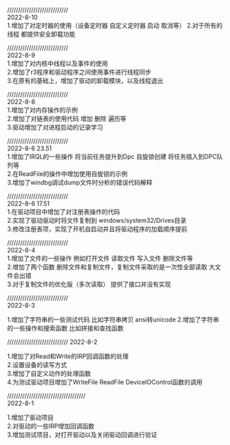 

////////////////////////////   
2022-8-10   
1.增加了对定时器的使用（设备定时器 自定义定时器 启动 取消等）
2.对于所有的线程 都提供安全卸载功能

////////////////////////////   
2022-8-9    
1.增加了对内核中线程以及事件的使用   
2.增加了r3程序和驱动程序之间使用事件进行线程同步   
3.在原有的基础上，增加了驱动的卸载模块，以及线程退出      
   

////////////////////////////   
2022-8-8    
1.增加了对内存操作的示例   
2.增加了对链表的使用代码 增加 删除 遍历等   
3.驱动增加了对进程启动的记录学习   
   
   
////////////////////////////   
2022-8-6 23.51   
1.增加了IRQL的一些操作 将当前任务提升到Dpc 自旋锁创建 将任务插入到DPC队列等   
2.在ReadFile的操作中增加使用自旋锁的示例   
3.增加了windbg调试dump文件时分析的错误代码解释   
   
   
   
////////////////////////////  
2022-8-6 17.51  
1.在驱动项目中增加了对注册表操作的代码  
2.实现了驱动驱动时将文件复制到 windows/system32/Drives目录  
3.修改注册表项，实现了开机自启动并且将驱动程序的加载顺序提前   
   
   
////////////////////////////    
2022-8-4    
1.增加了文件的一些操作 例如打开文件 读取文件 写入文件 删除文件等   
2.增加了两个函数 删除文件和复制文件，复制文件采取的是一次性全部读取 大文件会出错   
3.对于复制文件的优化版（多次读取） 提供了接口并没有实现   
   
////////////////////////////   
2022-8-3   
   
1.增加了字符串的一些测试代码 比如字符串拷贝  ansi转unicode
2.增加了字符串的一些操作和搜索函数 比如拼接和查找函数
   
//////////////////////////// 
2022-8-2 
   
1.增加了对Read和Write的IRP回调函数的处理   
2.设置设备的读写方式   
3.增加了自定义动作的处理函数   
4.为测试驱动项目增加了WriteFile ReadFile DeviceIOControl函数的调用   
  
////////////////////////////////////   
2022-8-1   

1.增加了驱动项目   
2.对驱动的一些IRP增加回调函数   
3.增加测试项目，对打开驱动以及关闭驱动回调进行验证   
